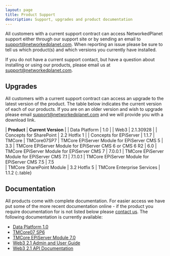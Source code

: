 ```yaml
---
layout: page
title: Product Support
description: Support, upgrades and product documentation
---
```


All customers with a current support contract can access NetworkedPlanet support either through our support site or by sending an email to [support@networkedplanet.com](mailto:support@networkedplanet.com). When reporting an issue please be sure to tell us which product(s) and which versions you currently have installed.

If you do not have a current support contact, but have a question about installing or using our products, please email us at [support@networkedplanet.com](mailto:support@networkedplanet.com).

## Upgrades ##
All customers with a current support contract can access an upgrade to the latest version of the product. The table below indicates the current version of each of our products. If you are on an older version and wish to upgrade please email [support@networkedplanet.com](mailto:support@networkedplanet) and we will provide you with a download link.

| **Product**	| **Current Version** |
| Data Platform | 1.0                 |
| Web3	        | 2.1.30928           |
| Concepts for SharePoint | 2.2 Hotfix 1 |
| Concepts for EPiServer | 1.1.7
| TMCore	| TMCore07SP7
| TMCore EPiServer Module for EPiServer CMS 5 | 3.3
| TMCore EPiServer Module for EPiServer CMS 6 or CMS 6 R2 | 6.0
| TMCore EPiServer Module for EPiServer CMS 7 | 7.0.0.1
| TMCore EPiServer Module for EPiServer CMS 7.1 | 7.1.0.1
| TMCore EPiServer Module for EPiServer CMS 7.5 | 7.5  
| TMCore SharePoint Module	| 3.2 Hotfix 5
| TMCore Enterprise Services | 1.1.2
{:.table}

## Documentation ##
All products come with complete documentation. For easier access we have put some of the more recent documentation online - if the product you require documentation for is not listed below please [contact us](mailto:support@networkedplanet.com). The following documentation is currently available:

  * [Data Platform 1.0](./dataplatform_1.0/)
  * [TMCore07 SP6](./tmcore07sp6/)
  * [TMCore EPiServer Module 7.0](./epimoduledocs_7.0/)
  * [Web3 2.1 Admin and User Guide](./web3docs_2.1/)
  * [Web3 2.1 API Documentation](./web3api_2.1)
